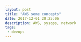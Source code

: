 ```yaml
---
layout: post
title: "AWS some concepts"
date: 2017-12-01 20:25:06
description: AWS, sysops, network
tags: 
 - devops
---
```


